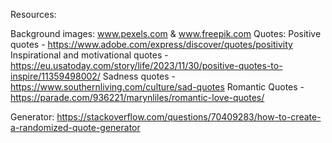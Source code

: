 Resources:

Background images: www.pexels.com & www.freepik.com
Quotes:
Positive quotes - https://www.adobe.com/express/discover/quotes/positivity
Inspirational and motivational quotes - https://eu.usatoday.com/story/life/2023/11/30/positive-quotes-to-inspire/11359498002/
Sadness quotes - https://www.southernliving.com/culture/sad-quotes
Romantic Quotes - https://parade.com/936221/marynliles/romantic-love-quotes/


Generator:
https://stackoverflow.com/questions/70409283/how-to-create-a-randomized-quote-generator